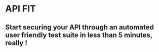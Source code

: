 # API FIT
## Start securing your API through an automated user friendly test suite in less than 5 minutes, really !
